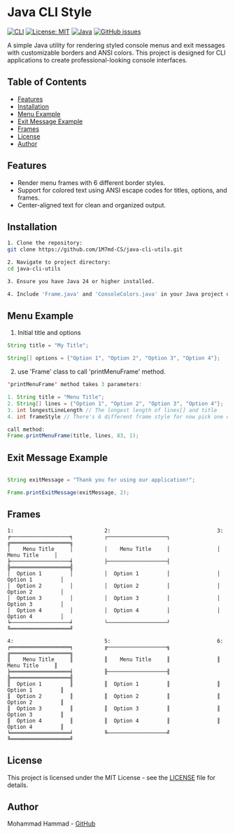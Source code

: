# Java CLI Style

[![CLI](https://img.shields.io/badge/CLI-blue.svg)](https://en.wikipedia.org/wiki/Command-line_interface)
[![License: MIT](https://img.shields.io/badge/License-MIT-yellow.svg)](https://opensource.org/licenses/MIT)
[![Java](https://img.shields.io/badge/Java-24-red.svg)](https://www.oracle.com/java/)
[![GitHub issues](https://img.shields.io/github/issues/1M7md-CS/java-cli-utils)](https://github.com/1M7md-CS/java-cli-utils/issues)

A simple Java utility for rendering styled console menus and exit messages with customizable borders and ANSI colors. This project is designed for CLI applications to create professional-looking console interfaces.

## Table of Contents
- [Features](#features)
- [Installation](#installation)
- [Menu Example](#menu-example)
- [Exit Message Example](#exit-message-example)
- [Frames](#frames)
- [License](#license)
- [Author](#author)

## Features

- Render menu frames with 6 different border styles.
- Support for colored text using ANSI escape codes for titles, options, and frames.
- Center-aligned text for clean and organized output.

## Installation

   ```bash
   1. Clone the repository:
   git clone https://github.com/1M7md-CS/java-cli-utils.git
   
   2. Navigate to project directory:
   cd java-cli-utils
   
   3. Ensure you have Java 24 or higher installed.
   
   4. Include 'Frame.java' and 'ConsoleColors.java' in your Java project under the cli package.
   ```

## Menu Example

1. Initial title and options

```java
String title = "My Title";

String[] options = {"Option 1", "Option 2", "Option 3", "Option 4"};
```

2. use 'Frame' class to call 'printMenuFrame' method.

```java
'printMenuFrame' method takes 3 parameters:

1. String title = "Menu Title";
2. String[] lines = {"Option 1", "Option 2", "Option 3", "Option 4"};
3. int longestLineLength // The longest length of lines[] and title
4. int frameStyle // There's 6 different frame style for now pick one of them

call method:
Frame.printMenuFrame(title, lines, 83, 1);

```

## Exit Message Example

```java

String exitMessage = "Thank you for using our application!";

Frame.printExitMessage(exitMessage, 2);

```

 
## Frames

```
1:                             2:                                  3:
╒───────────────────╕          ┌───────────────────┐               ╔═══════════════════╗
│    Menu Title     │          │    Menu Title     │               │    Menu Title     │
╞───────────────────╡          ├───────────────────┤               ╠═══════════════════╣
│  Option 1         │          │  Option 1         │               │  Option 1         │
│  Option 2         │          │  Option 2         │               │  Option 2         │
│  Option 3         │          │  Option 3         │               │  Option 3         │
│  Option 4         │          │  Option 4         │               │  Option 4         │
╘───────────────────╛          └───────────────────┘               ╚═══════════════════╝

4:                             5:                                  6:
╒═══════════════════╕          ╔───────────────────╗               ╔═══════════════════╗
║    Menu Title     ║          ║    Menu Title     ║               ║    Menu Title     ║
╞═══════════════════╡          ╟───────────────────╢               ╠═══════════════════╣
║  Option 1         ║          ║  Option 1         ║               ║  Option 1         ║
║  Option 2         ║          ║  Option 2         ║               ║  Option 2         ║
║  Option 3         ║          ║  Option 3         ║               ║  Option 3         ║
║  Option 4         ║          ║  Option 4         ║               ║  Option 4         ║
╘═══════════════════╛          ╚───────────────────╝               ╚═══════════════════╝

```


## License
This project is licensed under the MIT License - see the [LICENSE](LICENSE) file for details.

## Author
Mohammad Hammad - [GitHub](https://github.com/1M7md-CS)






